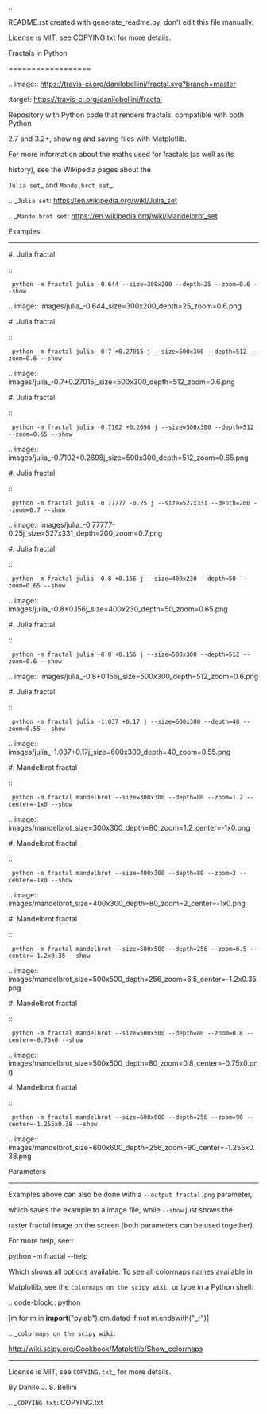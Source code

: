 ..
  README.rst created with generate_readme.py, don't edit this file manually.
  License is MIT, see COPYING.txt for more details.

Fractals in Python
==================

.. image:: https://travis-ci.org/danilobellini/fractal.svg?branch=master
  :target: https://travis-ci.org/danilobellini/fractal

Repository with Python code that renders fractals, compatible with both Python
2.7 and 3.2+, showing and saving files with Matplotlib.

For more information about the maths used for fractals (as well as its
history), see the Wikipedia pages about the
`Julia set`_ and `Mandelbrot set`_.

.. _`Julia set`: https://en.wikipedia.org/wiki/Julia_set
.. _`Mandelbrot set`: https://en.wikipedia.org/wiki/Mandelbrot_set


Examples
--------

#. Julia fractal

   ::

     python -m fractal julia -0.644 --size=300x200 --depth=25 --zoom=0.6 --show

   .. image:: images/julia_-0.644_size=300x200_depth=25_zoom=0.6.png

#. Julia fractal

   ::

     python -m fractal julia -0.7 +0.27015 j --size=500x300 --depth=512 --zoom=0.6 --show

   .. image:: images/julia_-0.7+0.27015j_size=500x300_depth=512_zoom=0.6.png

#. Julia fractal

   ::

     python -m fractal julia -0.7102 +0.2698 j --size=500x300 --depth=512 --zoom=0.65 --show

   .. image:: images/julia_-0.7102+0.2698j_size=500x300_depth=512_zoom=0.65.png

#. Julia fractal

   ::

     python -m fractal julia -0.77777 -0.25 j --size=527x331 --depth=200 --zoom=0.7 --show

   .. image:: images/julia_-0.77777-0.25j_size=527x331_depth=200_zoom=0.7.png

#. Julia fractal

   ::

     python -m fractal julia -0.8 +0.156 j --size=400x230 --depth=50 --zoom=0.65 --show

   .. image:: images/julia_-0.8+0.156j_size=400x230_depth=50_zoom=0.65.png

#. Julia fractal

   ::

     python -m fractal julia -0.8 +0.156 j --size=500x300 --depth=512 --zoom=0.6 --show

   .. image:: images/julia_-0.8+0.156j_size=500x300_depth=512_zoom=0.6.png

#. Julia fractal

   ::

     python -m fractal julia -1.037 +0.17 j --size=600x300 --depth=40 --zoom=0.55 --show

   .. image:: images/julia_-1.037+0.17j_size=600x300_depth=40_zoom=0.55.png

#. Mandelbrot fractal

   ::

     python -m fractal mandelbrot --size=300x300 --depth=80 --zoom=1.2 --center=-1x0 --show

   .. image:: images/mandelbrot_size=300x300_depth=80_zoom=1.2_center=-1x0.png

#. Mandelbrot fractal

   ::

     python -m fractal mandelbrot --size=400x300 --depth=80 --zoom=2 --center=-1x0 --show

   .. image:: images/mandelbrot_size=400x300_depth=80_zoom=2_center=-1x0.png

#. Mandelbrot fractal

   ::

     python -m fractal mandelbrot --size=500x500 --depth=256 --zoom=6.5 --center=-1.2x0.35 --show

   .. image:: images/mandelbrot_size=500x500_depth=256_zoom=6.5_center=-1.2x0.35.png

#. Mandelbrot fractal

   ::

     python -m fractal mandelbrot --size=500x500 --depth=80 --zoom=0.8 --center=-0.75x0 --show

   .. image:: images/mandelbrot_size=500x500_depth=80_zoom=0.8_center=-0.75x0.png

#. Mandelbrot fractal

   ::

     python -m fractal mandelbrot --size=600x600 --depth=256 --zoom=90 --center=-1.255x0.38 --show

   .. image:: images/mandelbrot_size=600x600_depth=256_zoom=90_center=-1.255x0.38.png


Parameters
----------

Examples above can also be done with a ``--output fractal.png`` parameter,
which saves the example to a image file, while ``--show`` just shows the
raster fractal image on the screen (both parameters can be used together).
For more help, see::

  python -m fractal --help

Which shows all options available. To see all colormaps names available in
Matplotlib, see the `colormaps on the scipy wiki`_ or type in a Python shell:

.. code-block:: python

  [m for m in __import__("pylab").cm.datad if not m.endswith("_r")]

.. _`colormaps on the scipy wiki`:
   http://wiki.scipy.org/Cookbook/Matplotlib/Show_colormaps

----

License is MIT, see `COPYING.txt`_ for more details.
By Danilo J. S. Bellini

.. _`COPYING.txt`: COPYING.txt